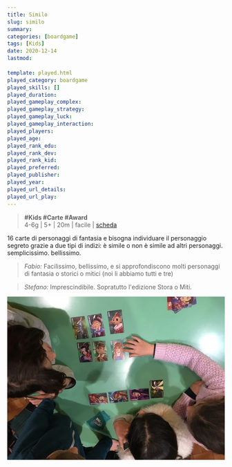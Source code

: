 ```yaml
---
title: Similo
slug: similo
summary: 
categories: [boardgame]
tags: [Kids]
date: 2020-12-14
lastmod: 

template: played.html
played_category: boardgame
played_skills: []
played_duration: 
played_gameplay_complex: 
played_gameplay_strategy: 
played_gameplay_luck: 
played_gameplay_interaction: 
played_players: 
played_age: 
played_rank_edu: 
played_rank_dev: 
played_rank_kid: 
played_preferred: 
played_publisher: 
played_year: 
played_url_details: 
played_url_play: 
---
```


> **#Kids #Carte #Award**   
> 4-6g | 5+ | 20m | facile | [scheda](https://boardgamegeek.com/boardgame/268620/similo)  

16 carte di personaggi di fantasia e bisogna individuare il personaggio segreto grazie a due tipi di indizi: è simile o non è simile ad altri personaggi. semplicissimo. bellissimo.

> *Fabio:*
> Facilissimo, bellissimo, e si approfondiscono molti personaggi di fantasia o storici o mitici (noi li abbiamo tutti e tre)

> *Stefano:*
> Imprescindibile. Sopratutto l'edizione Stora o Miti.

![](./img/similo.webp)

